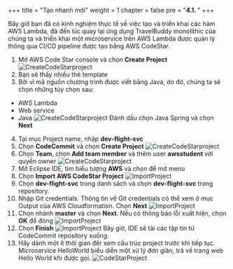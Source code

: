 +++
title = "Tạo nhanh mới"
weight = 1
chapter = false
pre = "<b>4.1. </b>"
+++

Bây giờ bạn đã có kinh nghiệm thực tế về việc tạo và triển khai các hàm AWS Lambda, đã đến lúc quay lại ứng dụng TravelBuddy monolithic của chúng ta và triển khai một microservice trên AWS Lambda được quản lý thông qua CI/CD pipeline được tạo bằng AWS CodeStar.
1. Mở AWS Code Star console và chọn **Create Project**
![CreateCodeStarproject](../../../images/4/1.png?width=90pc)
2. Bạn sẽ thấy nhiều thẻ template
3. Bởi vì mã nguồn chương trình được viết bằng Java, do đó, chúng ta sẽ chọn những tùy chọn sau:
- AWS Lambda
- Web service
- Java
![CreateCodeStarproject](../../../images/4/2.png?width=90pc)
Đánh dấu chọn Java Spring và chọn **Next**
4. Tại mục Project name, nhập **dev-flight-svc**
5. Chọn **CodeCommit** và chọn **Create Project**
![CreateCodeStarproject](../../../images/4/3.png?width=90pc)
6. Chọn **Team**, chọn **Add team member** và thêm user **awsstudent** với quyền owner
![CreateCodeStarproject](../../../images/4/4.png?width=90pc)
7. Mở Eclipse IDE, tìm biểu tượng **AWS** và chọn để mở menu
8. Chọn **Import AWS CodeStar Project** 
![ImportProject](../../../images/4/5.png?width=90pc)
9.  Chọn **dev-flight-svc** trong danh sách và chọn **dev-flight-svc** trong repository.
10. Nhập Git credentials. Thông tin về Git credentials có thể xem ở mục Output của AWS Cloudformation. Chọn **Next**
![ImportProject](../../../images/4/6.png?width=90pc)
11. Chọn nhánh **master** và chọn **Next**. Nếu có thông báo lỗi xuất hiện, chọn **OK** để đóng
![ImportProject](../../../images/4/7.png?width=90pc)
12. Chọn **Finish**
![ImportProject](../../../images/4/8.png?width=90pc)
Bây giờ, IDE sẽ tải các tập tin từ CodeCommit repository xuống.
13.  Hãy dành một ít thời gian đêr xem cấu trúc project trước khi tiếp tục. Microservice HelloWorld biểu diễn một xử lý đơn giản, trả về trang web Hello World khi được gọi.
![CodeStarProject](../../../images/4/9.png?width=90pc)